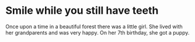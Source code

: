 # Smile while you still have teeth

Once upon a time in a beautiful forest there was a little girl.
She lived with her grandparents and was very happy.
On her 7th birthday, she got a puppy.